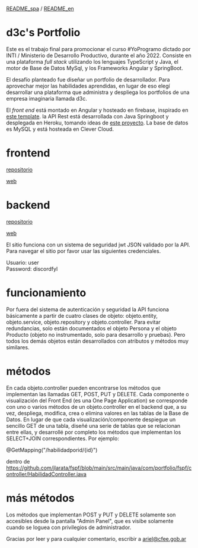 
[README_spa](https://github.com/jlarata/portfolio/blob/main/README.md) / [README_en](https://github.com/jlarata/portfolio/blob/main/README_en.md)



# d3c's Portfolio

Este es el trabajo final para promocionar el curso #YoProgramo dictado por INTI / Ministerio de Desarrollo Productivo, durante el año 2022. Consiste en una plataforma _full stack_ utilizando los lenguajes TypeScript y Java, el motor de Base de Datos MySql, y los Frameworks Angular y SpringBoot.

El desafío planteado fue diseñar un portfolio de desarrollador. Para aprovechar mejor las habilidades aprendidas, en lugar de eso elegí desarrollar una plataforma que administra y despliega los portfolios de una empresa imaginaria llamada d3c.

El _front end_ está montado en Angular y hosteado en firebase, inspirado en [este template](https://www.youtube.com/watch?v=LOMm7W9R0Oo). la API Rest está desarrollada con Java Springboot y desplegada en Heroku, tomando ideas de [este proyecto](https://inezpre5.wordpress.com/2019/04/15/jwt-con-spring-boot-mysql-y-angular-7-capitulo-1-presentacion-del-proyecto/). La base de datos es MySQL y está hosteada en Clever Cloud. 

# frontend

[repositorio](https://github.com/jlarata/portfolio)
<br>

[web](https://portfolio-1dac6.web.app/)

 # backend

[repositorio](https://github.com/jlarata/fspf)
<br>

[web](http://fspf.herokuapp.com/)


El sitio funciona con un sistema de seguridad jwt JSON validado por la API. Para navegar el sitio por favor usar las siguientes credenciales.

Usuario: user
<br>
Password: discordfyl

 # funcionamiento

Por fuera del sistema de autenticación y seguridad la API funciona básicamente a partir de cuatro clases de objeto: objeto.entity, objeto.service, objeto.repository y objeto.controller. Para evitar redundancias, solo están documentados el objeto Persona y el objeto Producto (objeto no instrumentado, solo para desarrollo y pruebas). Pero todos los demás objetos están desarrollados con atributos y métodos muy similares.

 # métodos

En cada objeto.controller pueden encontrarse los métodos que implementan las llamadas GET, POST, PUT y DELETE. Cada componente o visualización del Front End (es una One Page Application) se corresponde con uno o varios métodos de un objeto.controller en el backend que, a su vez, despliega, modifica, crea o elimina valores en las tablas de la Base de Datos. En lugar de que cada visualización/componente despiegue un sencillo GET de una tabla, diseñé una serie de tablas que se relacionan entre ellas, y desarrollé por completo los métodos que implementan los SELECT+JOIN correspondientes. Por ejemplo: 

@GetMapping("/habilidadporid/{id}")

dentro de https://github.com/jlarata/fspf/blob/main/src/main/java/com/portfolio/fspf/controller/HabilidadController.java

 # más métodos

Los métodos que implementan POST y PUT y DELETE solamente son accesibles desde la pantalla "Admin Panel", que es visibe solamente cuando se loguea con privilegios de administrador.

Gracias por leer y para cualquier comentario, escribir a ariel@cfee.gob.ar
